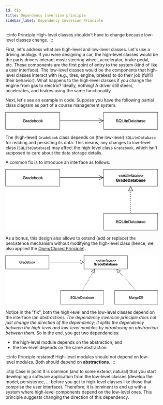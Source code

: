 ```yaml
---
id: dip
title: Dependency inversion principle
sidebar_label: Dependency Inversion Principle
---
```


:::info Principle
High-level classes shouldn't have to change because low-level classes change.
:::

First, let's address what are high-level and low-level classes. Let's use a driving analogy. If you were designing a car, the high-level classes would be the parts drivers interact most: steering wheel, accelerator, brake pedal, etc. These components are the first point of entry to the system (kind of like a user interface). The low-level classes would be the components that high-level classes interact with (e.g., tires, engine, brakes) to do their job (fulfill their behavior). What happens to the high-level classes if you change the engine from gas to electric? Ideally, nothing! A driver still steers, accelerates, and brakes using the same functionality. 

Next, let's see an example in code. Suppose you have the following partial class diagram as part of a course management system.

![](../../../static/img/dip01.png)

The (high-level) `Gradebook` class depends on (the low-level) `SQLiteDatabase` for reading and persisting its data. This means, any changes to low-level class (`SQLiteDatabase`) may affect the high-level class `Gradebook`, which isn't supposed to care about the data storage details. 

A common fix is to introduce an interface as follows:

![](../../../static/img/dip02.png)

As a bonus, this design also allows to extend (add or replace) the persistence mechanism without modifying the high-level class (hence, we also applied the [Open/Closed Principle](ocp.md)).

![](../../../static/img/dip03.png)

Notice in the "fix", both the high-level and the low-level classes depend on the interface (an *abstraction*). _The dependency inversion principle does not just change the direction of the dependency; it splits the dependency between the high-level and low-level modules by introducing an abstraction between them._ So in the end, you get two dependencies:

* the high-level module depends on the abstraction, and
* the low-level depends on the same abstraction.


:::info Principle restated!
High-level modules should not depend on low-level modules. Both should depend on **abstractions**.
:::

:::tip Case in point
It is common (and to some extend, natural) that you start developing a software application from the low-level classes (develop the model, persistence, ... before you get to high-level classes like those that comprise the user interface). Therefore, it is imminent to end up with a system where high-level components depend on the low-level ones. This principle suggests changing the direction of this dependency. 